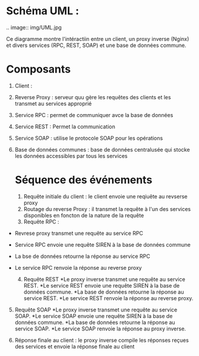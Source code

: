 
# Schéma UML : 

.. image:: img/UML.jpg

Ce diagramme montre l'intéractiin entre un client, un proxy inverse (Nginx) et divers services (RPC, REST, SOAP) et une base de données commune.

Composants 
==============
1. Client :
2. Reverse Proxy : serveur quu gère les requêtes des clients et les transmet au services approprié
3. Service RPC : permet de communiquer avce la base de données
4. Service REST : Permet la communication
5. Service SOAP : utilise le protocole SOAP pour les opérations
6. Base de données communes : base de données centralusée qui stocke les données accessibles par tous les services

   Séquence des événements
   ========================
   1. Requête initiale du client : le client envoie une reqiuête au revserse proxy
   2. Routage du reverse Proxy : il transmet la requête à l'un des services disponibles en foncton de la nature de la requête
   3. Requête RPC :
* Revrese proxy transmet une requête au service RPC
* Service RPC envoie une requête SIREN à la base de données commune
* La bse de données retourne la réponse au service RPC
* Le service RPC renvoie la réponse au reverse proxy

  4. Requête REST
*Le proxy inverse transmet une requête au service REST.
*Le service REST envoie une requête SIREN à la base de données commune.
*La base de données retourne la réponse au service REST.
*Le service REST renvoie la réponse au reverse proxy.

5. Requête SOAP
*Le proxy inverse transmet une requête au service SOAP.
*Le service SOAP envoie une requête SIREN à la base de données commune.
*La base de données retourne la réponse au service SOAP.
*Le service SOAP renvoie la réponse au proxy inverse.

6. Réponse finale au client : le proxy inverse compile les réponses reçues des services et envoie la réponse finale au client 





   
        
